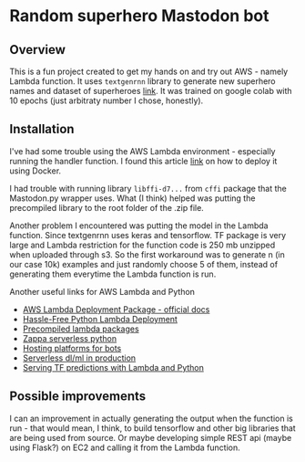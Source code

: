 # Random  superhero Mastodon bot

## Overview
This is a fun project created to get my hands on and try out AWS - namely Lambda function. It uses `textgenrnn` library to generate new superhero names and dataset of superheroes [link](https://www.kaggle.com/claudiodavi/superhero-set#heroes_information.csv). It was trained on google colab with 10 epochs (just arbitraty number I chose, honestly).

## Installation
I've had some trouble using the AWS Lambda environment - especially running the handler function. 
I found this article [link](https://medium.com/i-like-big-data-and-i-cannot-lie/how-to-create-an-aws-lambda-python-3-6-deployment-package-using-docker-d0e847207dd6) on how 
to deploy it using Docker.

I had trouble with running library `libffi-d7...` from `cffi` package that the Mastodon.py wrapper uses. What (I think) helped was putting the precompiled library to the root folder of the .zip file.

Another problem I encountered was putting the model in the Lambda function. Since textgenrnn uses keras and tensorflow. TF package is very large and Lambda restriction for the function code is 250 mb unzipped when uploaded through s3. So the first workaround was to generate n (in our case 10k) examples and just randomly choose 5 of them, instead of generating them everytime the Lambda function is run. 

Another useful links for AWS Lambda and Python
- [AWS Lambda Deployment Package - official docs](https://docs.aws.amazon.com/lambda/latest/dg/lambda-python-how-to-create-deployment-package.html)
- [Hassle-Free Python Lambda Deployment](https://joarleymoraes.com/hassle-free-python-lambda-deployment/)
- [Precompiled lambda packages](https://github.com/Miserlou/lambda-packages)
- [Zappa serverless python](https://github.com/Miserlou/Zappa)
- [Hosting platforms for bots](https://botwiki.org/resources/hosting-platforms/)
- [Serverless dl/ml in production](https://blog.waya.ai/deploy-deep-machine-learning-in-production-the-pythonic-way-a17105f1540e)
- [Serving TF predictions with Lambda and Python](https://medium.com/tooso/serving-tensorflow-predictions-with-python-and-aws-lambda-facb4ab87ddd)

## Possible improvements
I can an improvement in actually generating the output when the function is run - that would mean, I think, to build tensorflow and other big libraries that are being used from source. Or maybe developing simple REST api (maybe using Flask?) on EC2 and calling it from the Lambda function.